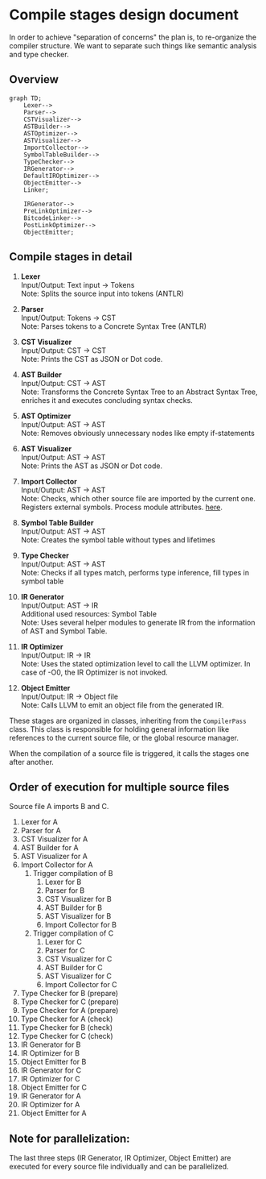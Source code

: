 # Compile stages design document

In order to achieve "separation of concerns" the plan is, to re-organize the compiler structure. We want to separate
such things like semantic analysis and type checker.

## Overview

```mermaid
graph TD;
    Lexer-->
    Parser-->
    CSTVisualizer-->
    ASTBuilder-->
    ASTOptimizer-->
    ASTVisualizer-->
    ImportCollector-->
    SymbolTableBuilder-->
    TypeChecker-->
    IRGenerator-->
    DefaultIROptimizer-->
    ObjectEmitter-->
    Linker;
    
    IRGenerator-->
    PreLinkOptimizer-->
    BitcodeLinker-->
    PostLinkOptimizer-->
    ObjectEmitter;
```

## Compile stages in detail

1.  **Lexer** <br>
    Input/Output: Text input -> Tokens <br>
    Note: Splits the source input into tokens (ANTLR)

2.  **Parser** <br>
    Input/Output: Tokens -> CST <br>
    Note: Parses tokens to a Concrete Syntax Tree (ANTLR)

3.  **CST Visualizer** <br>
    Input/Output: CST -> CST <br>
    Note: Prints the CST as JSON or Dot code.

4.  **AST Builder** <br>
    Input/Output: CST -> AST <br>
    Note: Transforms the Concrete Syntax Tree to an Abstract Syntax Tree, enriches it and executes concluding syntax checks.

5.  **AST Optimizer** <br>
    Input/Output: AST -> AST <br>
    Note: Removes obviously unnecessary nodes like empty if-statements

6.  **AST Visualizer** <br>
    Input/Output: AST -> AST <br>
    Note: Prints the AST as JSON or Dot code.

7.  **Import Collector** <br>
    Input/Output: AST -> AST <br>
    Note: Checks, which other source file are imported by the current one. Registers external symbols. Process module attributes. 
    [here](./better-imports.md).

8.  **Symbol Table Builder** <br>
    Input/Output: AST -> AST <br>
    Note: Creates the symbol table without types and lifetimes

9.  **Type Checker** <br>
    Input/Output: AST -> AST <br>
    Note: Checks if all types match, performs type inference, fill types in symbol table

10. **IR Generator** <br>
    Input/Output: AST -> IR <br>
    Additional used resources: Symbol Table <br>
    Note: Uses several helper modules to generate IR from the information of AST and Symbol Table.

11. **IR Optimizer** <br>
    Input/Output: IR -> IR <br>
    Note: Uses the stated optimization level to call the LLVM optimizer. In case of -O0, the IR Optimizer is not invoked.

12. **Object Emitter** <br>
    Input/Output: IR -> Object file <br>
    Note: Calls LLVM to emit an object file from the generated IR.

These stages are organized in classes, inheriting from the `CompilerPass` class. This class is responsible for holding
general information like references to the current source file, or the global resource manager.

When the compilation of a source file is triggered, it calls the stages one after another.

## Order of execution for multiple source files

Source file A imports B and C.

1. Lexer for A
2. Parser for A
3. CST Visualizer for A
4. AST Builder for A
5. AST Visualizer for A
6. Import Collector for A
   1. Trigger compilation of B
      1. Lexer for B
      2. Parser for B
      3. CST Visualizer for B
      4. AST Builder for B
      5. AST Visualizer for B
      6. Import Collector for B
   2. Trigger compilation of C
       1. Lexer for C
       2. Parser for C
       3. CST Visualizer for C
       4. AST Builder for C
       5. AST Visualizer for C
       6. Import Collector for C
7. Type Checker for B (prepare)
8. Type Checker for C (prepare)
9. Type Checker for A (prepare)
10. Type Checker for A (check)
11. Type Checker for B (check)
12. Type Checker for C (check)
13. IR Generator for B
14. IR Optimizer for B
15. Object Emitter for B
16. IR Generator for C
17. IR Optimizer for C
18. Object Emitter for C
19. IR Generator for A
20. IR Optimizer for A
21. Object Emitter for A

## Note for parallelization:

The last three steps (IR Generator, IR Optimizer, Object Emitter) are executed for every source file individually and
can be parallelized.